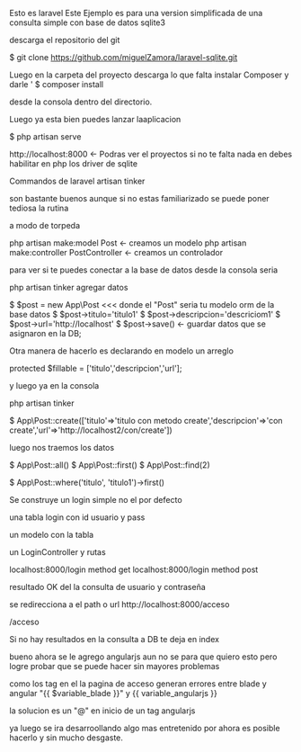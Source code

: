 Esto es laravel 
Este Ejemplo es para una version simplificada de una consulta simple con base de datos sqlite3 

descarga el repositorio del git

$ git clone https://github.com/miguelZamora/laravel-sqlite.git

Luego en la carpeta del proyecto descarga lo que falta instalar Composer y darle '
$ composer install

desde la consola dentro del directorio.


Luego ya esta bien puedes lanzar laaplicacion 

$ php artisan serve

http://localhost:8000 <- Podras ver el proyectos si no te falta nada en debes habilitar en php los driver de sqlite



Commandos de laravel artisan tinker 

son bastante buenos aunque si no estas familiarizado se puede poner tediosa la rutina

a modo de torpeda 


php artisan make:model Post 					<- creamos un modelo
php artisan make:controller PostController 		<- creamos un controlador


para ver si te puedes conectar a la base de datos desde la consola seria 

php artisan tinker
agregar datos

$ $post = new App\Post          <<< donde el "Post" seria tu modelo orm de la base datos
$ $post->titulo='titulo1'
$ $post->descripcion='descriciom1'
$ $post->url='http://localhost'
$ $post->save() 			<- guardar datos que se asignaron en la DB;

Otra manera de hacerlo es declarando en modelo un arreglo

protected $fillable = ['titulo','descripcion','url'];

y luego ya en la consola

php artisan tinker

 $ App\Post::create(['titulo'=>'titulo con metodo create','descripcion'=>'con create','url'=>'http://localhost2/con/create'])


 luego nos traemos los datos

 $ App\Post::all()
 $ App\Post::first()
 $ App\Post::find(2)

 $ App\Post::where('titulo', 'titulo1')->first()


 

Se construye un login simple no el por defecto

una tabla login con id usuario y pass

un modelo con la tabla 

un LoginController
y rutas 

localhost:8000/login  method get 
localhost:8000/login  method post

resultado OK del la consulta de usuario y contraseña

se redirecciona a  el path o url http://localhost:8000/acceso

/acceso  

Si no hay resultados en la consulta a DB te deja en index



bueno ahora se le agrego angularjs aun no se para que quiero esto pero logre probar que se puede hacer sin mayores problemas 

como los tag en el la pagina de acceso  generan errores entre blade y angular 
 "{{ $variable_blade }}" y {{ variable_angularjs }}

 la solucion es un "@" en inicio de un tag angularjs 


 ya luego se ira desarroollando algo mas entretenido por ahora es posible hacerlo y sin mucho desgaste.



